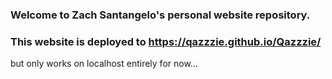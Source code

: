 ### Welcome to Zach Santangelo's personal website repository.

<!--
    This is the repository for my professional website where I highlight my skills in my about section and previous projects. This project is hosted on Github Pages.
-->
### This website is deployed to https://qazzzie.github.io/Qazzzie/
but only works on localhost entirely for now...
